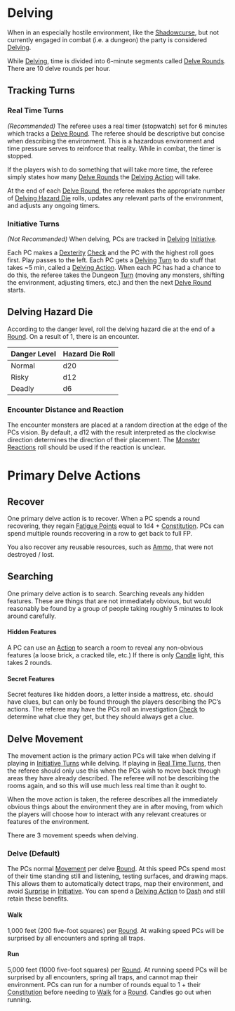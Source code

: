 # Delving

When in an especially hostile environment, like the [Shadowcurse](../Hazards/Shadowcurse.md), but not currently engaged in combat (i.e. a dungeon) the party is considered [Delving](Delving.md).

While [Delving](Delving.md), time is divided into 6-minute segments called [Delve Rounds](Round.md#Delve%20Round). There are 10 delve rounds per hour. 
## Tracking Turns
### Real Time Turns
*(Recommended)*
The referee uses a real timer (stopwatch) set for 6 minutes which tracks a [Delve Round](Round.md#Delve%20Round). The referee should be descriptive but concise when describing the environment. This is a hazardous environment and time pressure serves to reinforce that reality. While in combat, the timer is stopped.

If the players wish to do something that will take more time, the referee simply states how many [Delve Rounds](Round.md#Delve%20Round) the [Delving Action](Action.md#Delving%20Action) will take.

At the end of each [Delve Round](Round.md#Delve%20Round), the referee makes the appropriate number of [Delving Hazard Die](Delving.md#Delving%20Hazard%20Die) rolls, updates any relevant parts of the environment, and adjusts any ongoing timers.
### Initiative Turns
*(Not Recommended)*
When delving, PCs are tracked in [Delving](Delving.md) [Initiative](Initiative.md). 

Each PC makes a [Dexterity](../Player%20Characters/Chosen%20Statistics/Dexterity.md) [Check](Check.md) and the PC with the highest roll goes first. Play passes to the left. Each PC gets a [Delving](Delving.md) [Turn](Turn.md) to do stuff that takes ~5 min, called a [Delving Action](Action.md#Delving%20Action). When each PC has had a chance to do this, the referee takes the Dungeon [Turn](Turn.md) (moving any monsters, shifting the environment, adjusting timers, etc.) and then the next [Delve Round](Round.md#Delve%20Round) starts.
## Delving Hazard Die
According to the danger level, roll the delving hazard die at the end of a [Round](Round.md). On a result of 1, there is an encounter.

| Danger Level | Hazard Die Roll |
| ------------ | --------------- |
| Normal       | d20             |
| Risky        | d12             |
| Deadly       | d6              |
### Encounter Distance and Reaction
The encounter monsters are placed at a random direction at the edge of the PCs vision. By default, a d12 with the result interpreted as the clockwise direction determines the direction of their placement. The [Monster Reactions](../Social%20Systems/Monster%20Reactions.md) roll should be used if the reaction is unclear.
# Primary Delve Actions
## Recover
One primary delve action is to recover. When a PC spends a round recovering, they regain [Fatigue Points](../Player%20Characters/Derived%20Statistics/Fatigue%20Points.md) equal to 1d4 + [Constitution](../Player%20Characters/Chosen%20Statistics/Constitution.md). PCs can spend multiple rounds recovering in a row to get back to full FP.

You also recover any reusable resources, such as [Ammo](../Items/Individual%20Item%20Cards/Weapons/Weapon%20Properties/Ammo%20Property.md), that were not destroyed / lost.
## Searching
One primary delve action is to search. Searching reveals any hidden features. These are things that are not immediately obvious, but would reasonably be found by a group of people taking roughly 5 minutes to look around carefully.
#### Hidden Features
A PC can use an [Action](Action.md) to search a room to reveal any non-obvious features (a loose brick, a cracked tile, etc.) If there is only [Candle](../Items/Individual%20Item%20Cards/Gear/10%20Coins/Candle.md) light, this takes 2 rounds.
#### Secret Features
Secret features like hidden doors, a letter inside a mattress, etc. should have clues, but can only be found through the players describing the PC’s actions. The referee may have the PCs roll an investigation [Check](Check.md) to determine what clue they get, but they should always get a clue.
## Delve Movement
The movement action is the primary action PCs will take when delving if playing in [Initiative Turns](Delving.md#Initiative%20Turns) while delving. If playing in [Real Time Turns](Delving.md#Real%20Time%20Turns), then the referee should only use this when the PCs wish to move back through areas they have already described. The referee will not be describing the rooms again, and so this will use much less real time than it ought to.

When the move action is taken, the referee describes all the immediately obvious things about the environment they are in after moving, from which the players will choose how to interact with any relevant creatures or features of the environment.

There are 3 movement speeds when delving.
### Delve (Default)
The PCs normal [Movement](Movement.md) per delve [Round](Round.md). At this speed PCs spend most of their time standing still and listening, testing surfaces, and drawing maps. This allows them to automatically detect traps, map their environment, and avoid [Surprise](../Conditions/Surprised.md) in [Initiative](Initiative.md). You can spend a [Delving Action](Action.md#Delving%20Action) to [Dash](Movement.md#Dash) and still retain these benefits. 
#### Walk
1,000 feet (200 five-foot squares) per [Round](Round.md). At walking speed PCs will be surprised by all encounters and spring all traps.
#### Run
5,000 feet (1000 five-foot squares) per [Round](Round.md). At running speed PCs will be surprised by all encounters, spring all traps, and cannot map their environment. PCs can run for a number of rounds equal to 1 + their [Constitution](../Player%20Characters/Chosen%20Statistics/Constitution.md) before needing to [Walk](Delving.md#Walk) for a [Round](Round.md). Candles go out when running.